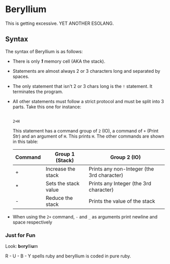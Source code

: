 # Beryllium
 This is getting excessive. YET ANOTHER ESOLANG.

## Syntax
 The syntax of Beryllium is as follows:
 - There is only ***1*** memory cell (AKA the stack).
 - Statements are almost always 2 or 3 characters long and separated by spaces.
 - The only statement that isn't 2 or 3 chars long is the ```!``` statement. It terminates the program.
 - All other statements must follow a strict protocol and must be split into 3 parts. Take this one for instance: <br><br>
    ```
    2+H
    ```
   This statement has a command group of ```2``` (IO), a command of ```+``` (Print Str) and an argument of ```H```. This prints ```H```. The other commands are shown in this table:

   Command | Group 1 (Stack)      | Group 2 (IO)
   --------|----------------------|------------------------------
   \+      | Increase the stack   | Prints any non-Integer (the 3rd character)
   \*      | Sets the stack value | Prints any Integer (the 3rd character)
   \-      | Reduce the stack     | Prints the value of the stack

 - When using the ```2+``` command, ```-``` and ```_``` as arguments print newline and space respectively

### Just for Fun
 Look: **b**e**ry**lli**u**m
 
 R - U - B - Y spells ruby and beryllium is coded in pure ruby.